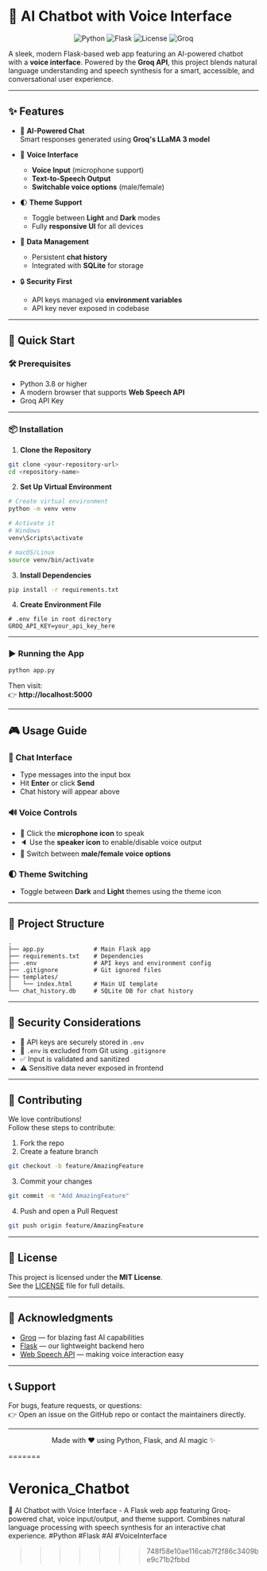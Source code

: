 

# 🤖 **AI Chatbot with Voice Interface**

<div align="center">

![Python](https://img.shields.io/badge/python-3.8%2B-blue)
![Flask](https://img.shields.io/badge/flask-3.1.0-green)
![License](https://img.shields.io/badge/license-MIT-yellow)
![Groq](https://img.shields.io/badge/Groq-API-orange)

</div>

A sleek, modern Flask-based web app featuring an AI-powered chatbot with a **voice interface**. Powered by the **Groq API**, this project blends natural language understanding and speech synthesis for a smart, accessible, and conversational user experience.

---

## ✨ **Features**

- 🤖 **AI-Powered Chat**  
  Smart responses generated using **Groq's LLaMA 3 model**

- 🎤 **Voice Interface**  
  - **Voice Input** (microphone support)  
  - **Text-to-Speech Output**  
  - **Switchable voice options** (male/female)

- 🌓 **Theme Support**  
  - Toggle between **Light** and **Dark** modes  
  - Fully **responsive UI** for all devices

- 💾 **Data Management**  
  - Persistent **chat history**  
  - Integrated with **SQLite** for storage

- 🔒 **Security First**  
  - API keys managed via **environment variables**  
  - API key never exposed in codebase  

---

## 🚀 **Quick Start**

### 🛠️ Prerequisites

- Python 3.8 or higher  
- A modern browser that supports **Web Speech API**  
- Groq API Key

---

### 📦 Installation

1. **Clone the Repository**
```bash
git clone <your-repository-url>
cd <repository-name>
```

2. **Set Up Virtual Environment**
```bash
# Create virtual environment
python -m venv venv

# Activate it
# Windows
venv\Scripts\activate

# macOS/Linux
source venv/bin/activate
```

3. **Install Dependencies**
```bash
pip install -r requirements.txt
```

4. **Create Environment File**
```env
# .env file in root directory
GROQ_API_KEY=your_api_key_here
```

---

### ▶️ Running the App

```bash
python app.py
```

Then visit:  
👉 **http://localhost:5000**

---

## 🎮 **Usage Guide**

### 💬 Chat Interface

- Type messages into the input box  
- Hit **Enter** or click **Send**  
- Chat history will appear above

### 🔊 Voice Controls

- 🎤 Click the **microphone icon** to speak  
- 🔈 Use the **speaker icon** to enable/disable voice output  
- 👤 Switch between **male/female voice options**

### 🌓 Theme Switching

- Toggle between **Dark** and **Light** themes using the theme icon

---

## 📁 **Project Structure**

```
.
├── app.py              # Main Flask app
├── requirements.txt    # Dependencies
├── .env                # API keys and environment config
├── .gitignore          # Git ignored files
├── templates/
│   └── index.html      # Main UI template
└── chat_history.db     # SQLite DB for chat history
```

---

## 🔐 **Security Considerations**

- 🔑 API keys are securely stored in `.env`  
- 🚫 `.env` is excluded from Git using `.gitignore`  
- ✅ Input is validated and sanitized  
- ⚠️ Sensitive data never exposed in frontend

---

## 🤝 **Contributing**

We love contributions!  
Follow these steps to contribute:

1. Fork the repo  
2. Create a feature branch  
```bash
git checkout -b feature/AmazingFeature
```
3. Commit your changes  
```bash
git commit -m "Add AmazingFeature"
```
4. Push and open a Pull Request  
```bash
git push origin feature/AmazingFeature
```

---

## 📝 **License**

This project is licensed under the **MIT License**.  
See the [LICENSE](LICENSE) file for full details.

---

## 🙏 **Acknowledgments**

- [Groq](https://groq.com/) — for blazing fast AI capabilities  
- [Flask](https://flask.palletsprojects.com/) — our lightweight backend hero  
- [Web Speech API](https://developer.mozilla.org/en-US/docs/Web/API/Web_Speech_API) — making voice interaction easy

---

## 📞 **Support**

For bugs, feature requests, or questions:  
👉 Open an issue on the GitHub repo or contact the maintainers directly.

---

<div align="center">

Made with ❤️ using Python, Flask, and AI magic ✨

</div>


=======
# Veronica_Chatbot
🤖 AI Chatbot with Voice Interface - A Flask web app featuring Groq-powered chat, voice input/output, and theme support. Combines natural language processing with speech synthesis for an interactive chat experience. #Python #Flask #AI #VoiceInterface
>>>>>>> 748f58e10ae116cab7f2f86c3409be9c71b2fbbd
